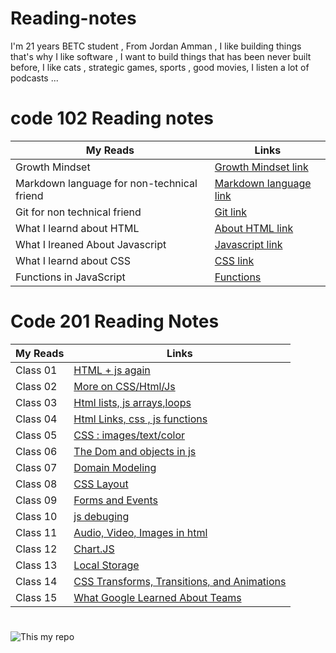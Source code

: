 # Reading-notes
I'm 21 years BETC student , From Jordan Amman , I like building things that's why I like software , I  want to build things that has been never built before, I like cats , strategic games, sports , good movies, I listen a lot of podcasts ...

#  

# code 102 Reading notes

My Reads |Links
------------ | -------------
Growth Mindset  | [Growth Mindset link](https://abdallah-abu-hussein.github.io/reading-notes/Growth%20mindset)
Markdown language for  non-technical friend  | [Markdown language link](https://abdallah-abu-hussein.github.io/reading-notes/Read01)
Git for non technical friend | [Git link](https://abdallah-abu-hussein.github.io/reading-notes/Read02)
What I learnd about HTML | [About HTML link](https://abdallah-abu-hussein.github.io/reading-notes/Read03)
What I lreaned About Javascript | [Javascript link](https://abdallah-abu-hussein.github.io/reading-notes/Read04)
What I learnd about CSS |  [CSS link](https://abdallah-abu-hussein.github.io/reading-notes/Read05)
Functions in JavaScript  | [Functions](https://abdallah-abu-hussein.github.io/reading-notes/Read07)

#

# Code 201 Reading Notes

My Reads |    Links
------------ | -------------
Class 01   | [HTML + js again](https://abdallah-abu-hussein.github.io/reading-notes/class-01)
Class 02   | [More on CSS/Html/Js](https://abdallah-abu-hussein.github.io/reading-notes/class-02)
Class 03   |[Html lists, js arrays,loops](https://abdallah-abu-hussein.github.io/reading-notes/class-03)
Class 04   |[Html Links, css , js functions](https://abdallah-abu-hussein.github.io/reading-notes/class-04)
Class 05   |[CSS : images/text/color](https://abdallah-abu-hussein.github.io/reading-notes/class-05)
Class 06   |[The Dom and objects in js](https://abdallah-abu-hussein.github.io/reading-notes/class-06)
Class 07   |[Domain Modeling](https://abdallah-abu-hussein.github.io/reading-notes/class-07)
Class 08   |[CSS Layout](https://abdallah-abu-hussein.github.io/reading-notes/class-08)
Class 09   |[Forms and Events](https://abdallah-abu-hussein.github.io/reading-notes/class-09)
Class 10   |[js debuging](https://abdallah-abu-hussein.github.io/reading-notes/class-10)
Class 11   |[Audio, Video, Images in html](https://abdallah-abu-hussein.github.io/reading-notes/class-11)
Class 12   |[Chart.JS](https://abdallah-abu-hussein.github.io/reading-notes/class-12)
Class 13   |[Local Storage](https://abdallah-abu-hussein.github.io/reading-notes/class-13)
Class 14   |[CSS Transforms, Transitions, and Animations](https://abdallah-abu-hussein.github.io/reading-notes/class-14)
Class 15   |[What Google Learned About Teams](https://abdallah-abu-hussein.github.io/reading-notes/class-14)

#
![This my repo](https://i.redd.it/66pe7g9wtnr21.jpg)
#
